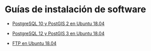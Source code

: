 # Guías de instalación de software

* [PostgreSQL 10 y PostGIS 2 en Ubuntu 18.04](postgresql-postgis/postgresql10-postgis2-ubuntu1804.md)
* [PostgreSQL 12 y PostGIS 3 en Ubuntu 18.04](postgresql-postgis/postgresql12-postgis3-ubuntu1804.md)

* [FTP en Ubuntu 18.04](https://github.com/mfvargas/guias-instalacion/blob/master/ftp/ftp-ubuntu1804.md)
